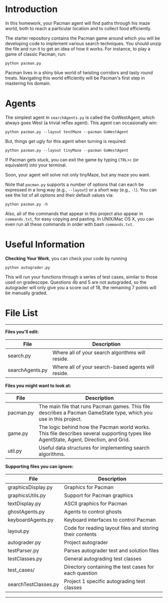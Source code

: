 # Introduction
In this homework, your Pacman agent will find paths through his maze world, both to reach a particular location and to collect food efficiently. 

The starter repository contains the Pacman game around which you will be developing code to implement various search techniques. You should unzip the file and run it to get an idea of how it works. For instance, to play a game of classic Pacman, run:

```python pacman.py```

Pacman lives in a shiny blue world of twisting corridors and tasty round treats. Navigating this world efficiently will be Pacman's first step in mastering his domain.

# Agents
The simplest agent in `searchAgents.py` is called the GoWestAgent, which always goes West (a trivial reflex agent). This agent can occasionally win:

```python pacman.py --layout testMaze --pacman GoWestAgent```

But, things get ugly for this agent when turning is required:

```python pacman.py --layout tinyMaze --pacman GoWestAgent```

If Pacman gets stuck, you can exit the game by typing `CTRL+c` (or equivalent) into your terminal.

Soon, your agent will solve not only tinyMaze, but any maze you want.

Note that `pacman.py` supports a number of options that can each be expressed in a long way (e.g., `--layout`) or a short way (e.g., `-l`). You can see the list of all options and their default values via:
    
```python pacman.py -h```

Also, all of the commands that appear in this project also appear in `commands.txt`, for easy copying and pasting. In UNIX/Mac OS X, you can even run all these commands in order with bash `commands.txt`.

# Useful Information

**Checking Your Work**, you can check your code by running 
    
```python autograder.py```

This will run your functions through a series of test cases, similar to those used on gradescope. Questions 4b and 5 are not autograded, so the autograder will only give you a score out of 18, the remaining 7 points will be manually graded. 


# File List
---

**Files you'll edit:**

| **File**                | **Description**                                                                                                                  |
|-------------------------|-----------------------------------------------------------------------------------------------------------------------------------|
| search.py               | Where all of your search algorithms will reside.                                                                                  |
| searchAgents.py         | Where all of your search-based agents will reside.                                                                                |

**Files you might want to look at:**

| **File**                | **Description**                                                                                                                  |
|-------------------------|-----------------------------------------------------------------------------------------------------------------------------------|
| pacman.py               | The main file that runs Pacman games. This file describes a Pacman GameState type, which you use in this project.                 |
| game.py                 | The logic behind how the Pacman world works. This file describes several supporting types like AgentState, Agent, Direction, and Grid. |
| util.py                 | Useful data structures for implementing search algorithms.                                                                        |

**Supporting files you can ignore:**

| **File**                | **Description**                                                                                                                  |
|-------------------------|-----------------------------------------------------------------------------------------------------------------------------------|
| graphicsDisplay.py      | Graphics for Pacman                                                                                                               |
| graphicsUtils.py        | Support for Pacman graphics                                                                                                       |
| textDisplay.py          | ASCII graphics for Pacman                                                                                                         |
| ghostAgents.py          | Agents to control ghosts                                                                                                          |
| keyboardAgents.py      | Keyboard interfaces to control Pacman                                                                                             |
| layout.py               | Code for reading layout files and storing their contents                                                                          |
| autograder.py           | Project autograder                                                                                                                |
| testParser.py           | Parses autograder test and solution files                                                                                         |
| testClasses.py          | General autograding test classes                                                                                                  |
| test_cases/             | Directory containing the test cases for each question                                                                             |
| searchTestClasses.py    | Project 1 specific autograding test classes                                                                                       |

---


